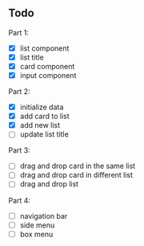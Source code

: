 ## Todo

Part 1:

- [x] list component
- [x] list title
- [x] card component
- [x] input component

Part 2:
- [x] initialize data
- [x] add card to list
- [x] add new list
- [ ] update list title

Part 3:
- [ ] drag and drop card in the same list
- [ ] drag and drop card in different list
- [ ] drag and drop list

Part 4:
- [ ] navigation bar
- [ ] side menu
- [ ] box menu
